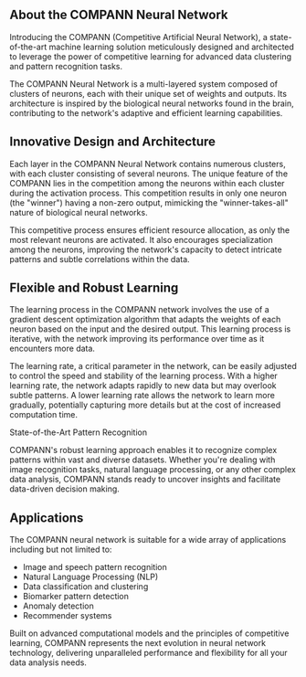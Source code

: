 ## About the COMPANN Neural Network

Introducing the COMPANN (Competitive Artificial Neural Network), a state-of-the-art machine learning solution meticulously designed and architected to leverage the power of competitive learning for advanced data clustering and pattern recognition tasks.

The COMPANN Neural Network is a multi-layered system composed of clusters of neurons, each with their unique set of weights and outputs. Its architecture is inspired by the biological neural networks found in the brain, contributing to the network's adaptive and efficient learning capabilities.

## Innovative Design and Architecture

Each layer in the COMPANN Neural Network contains numerous clusters, with each cluster consisting of several neurons. The unique feature of the COMPANN lies in the competition among the neurons within each cluster during the activation process. This competition results in only one neuron (the "winner") having a non-zero output, mimicking the "winner-takes-all" nature of biological neural networks.

This competitive process ensures efficient resource allocation, as only the most relevant neurons are activated. It also encourages specialization among the neurons, improving the network's capacity to detect intricate patterns and subtle correlations within the data.

## Flexible and Robust Learning

The learning process in the COMPANN network involves the use of a gradient descent optimization algorithm that adapts the weights of each neuron based on the input and the desired output. This learning process is iterative, with the network improving its performance over time as it encounters more data.

The learning rate, a critical parameter in the network, can be easily adjusted to control the speed and stability of the learning process. With a higher learning rate, the network adapts rapidly to new data but may overlook subtle patterns. A lower learning rate allows the network to learn more gradually, potentially capturing more details but at the cost of increased computation time.

State-of-the-Art Pattern Recognition

COMPANN's robust learning approach enables it to recognize complex patterns within vast and diverse datasets. Whether you're dealing with image recognition tasks, natural language processing, or any other complex data analysis, COMPANN stands ready to uncover insights and facilitate data-driven decision making.

## Applications

The COMPANN neural network is suitable for a wide array of applications including but not limited to:

- Image and speech pattern recognition
- Natural Language Processing (NLP)
- Data classification and clustering
- Biomarker pattern detection
- Anomaly detection
- Recommender systems

Built on advanced computational models and the principles of competitive learning, COMPANN represents the next evolution in neural network technology, delivering unparalleled performance and flexibility for all your data analysis needs.